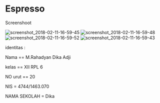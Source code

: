 # Espresso

Screenshoot

![screenshot_2018-02-11-16-59-45](https://user-images.githubusercontent.com/22056194/36072331-c0730dc0-0f50-11e8-8c04-5d2b7f891308.png)
![screenshot_2018-02-11-16-59-48](https://user-images.githubusercontent.com/22056194/36072332-c0bfa996-0f50-11e8-94a2-080fd79b6d5d.png)
![screenshot_2018-02-11-16-59-52](https://user-images.githubusercontent.com/22056194/36072333-c10c1966-0f50-11e8-9ccb-31e63ffa507d.png)
![screenshot_2018-02-11-16-59-43](https://user-images.githubusercontent.com/22056194/36072334-c163a49c-0f50-11e8-9760-40026a49ff9f.png)




identitas :

Nama == M.Rahadyan Dika Adji

kelas == XII RPL 6

NO urut == 20

NIS = 4744/1463.070

NAMA SEKOLAH = Dika 
